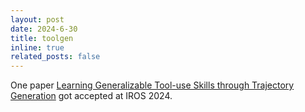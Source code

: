 ```yaml
---
layout: post
date: 2024-6-30
title: toolgen
inline: true
related_posts: false
---
```


One paper <a href="https://sites.google.com/view/toolgen">Learning Generalizable Tool-use Skills through Trajectory Generation</a> got accepted at IROS 2024.
